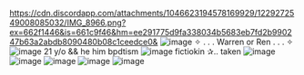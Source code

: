 https://cdn.discordapp.com/attachments/1046623194578169929/1229272549008085032/IMG_8966.png?ex=662f1446&is=661c9f46&hm=ee291775d9fa338034b5683eb7fd2b990247b63a2abdb8090480b08c1ceedce0&
![image](https://github.com/segawass/README/assets/148575469/0f3ecbd1-37c4-400b-a526-a29648e7a5fe) ✧ . . . Warren or Ren . . . ✧ ![image](https://github.com/segawass/README/assets/148575469/401011eb-da85-4295-8b4a-5b3ba7400605)
21 y/o && he him
bpdtism ![image](https://github.com/segawass/README/assets/148575469/3c817b0c-13b5-493b-853f-e8ebea995ec2) fictiokin
✰.. taken ![image](https://github.com/segawass/README/assets/148575469/17439730-78db-4e34-9c1e-ffd08733e250)
![image](https://github.com/segawass/README/assets/148575469/6d92b990-f92c-4261-ae65-4c1fcc4b3a11) ![image](https://github.com/segawass/README/assets/148575469/a54624c0-2323-4575-a9cb-faf06cf95f82) ![image](https://github.com/segawass/README/assets/148575469/602b6048-fc75-4c55-96bc-7c588fda8e07)
![image](https://github.com/segawass/README/assets/148575469/ab2dc3ad-17f3-4fb2-bd6f-bfda6eefc18d)
